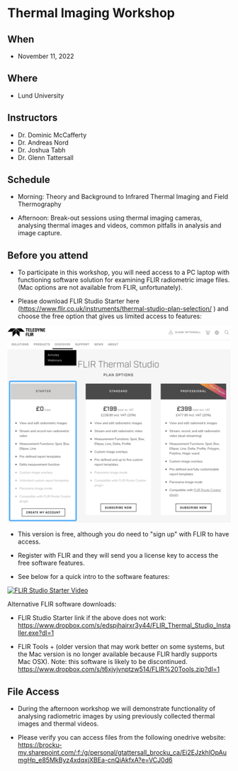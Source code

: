 
# Thermal Imaging Workshop

## When
- November 11, 2022

## Where
- Lund University

## Instructors
- Dr. Dominic McCafferty
- Dr. Andreas Nord
- Dr. Joshua Tabh
- Dr. Glenn Tattersall

## Schedule

- Morning: Theory and Background to Infrared Thermal Imaging and Field Thermography

- Afternoon: Break-out sessions using thermal imaging cameras, analysing thermal images and videos, common pitfalls in analysis and image capture.  


## Before you attend

- To participate in this workshop, you will need access to a PC laptop with functioning software solution for examining FLIR radiometric image files. (Mac options are not available from FLIR, unfortunately).

- Please download FLIR Studio Starter here (https://www.flir.co.uk/instruments/thermal-studio-plan-selection/
) and choose the free option that gives us limited access to features:

![FLIR Studio Download from Teledyne Flir Website](img/FLIR_Studio_Screenshot.png)
 
- This version is free, although you do need to "sign up" with FLIR to have access.

- Register with FLIR and they will send you a license key to access the free software features. 

- See below for a quick intro to the software features:

[![FLIR Studio Starter Video](http://img.youtube.com/vi/sfrEELVn8Cg/0.jpg)](https://www.youtube.com/watch?v=sfrEELVn8Cg "FLIR Studio Starter Video")



Alternative FLIR software downloads:
- FLIR Studio Starter link if the above does not work:
https://www.dropbox.com/s/edspjhairxr3y44/FLIR_Thermal_Studio_Installer.exe?dl=1 

- FLIR Tools + (older version that may work better on some systems, but the Mac version is no longer available because FLIR hardly supports Mac OSX).  Note: this software is likely to be discontinued.
https://www.dropbox.com/s/t6xjvjvnptzw514/FLIR%20Tools.zip?dl=1


## File Access

- During the afternoon workshop we will demonstrate functionality of analysing radiometric images by using previously collected thermal images and thermal videos.

- Please verify you can access files from the following onedrive website:
https://brocku-my.sharepoint.com/:f:/g/personal/gtattersall_brocku_ca/Ei2EJzkhlOpAumgHp_e85MkByz4xdqxjXBEa-cnQiAkfxA?e=VCJ0d6



